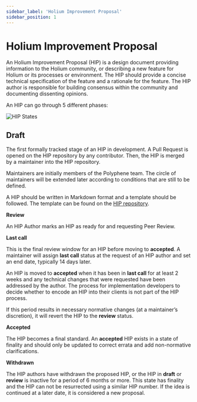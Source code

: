 ```yaml
---
sidebar_label: 'Holium Improvement Proposal'
sidebar_position: 1
---
```


# Holium Improvement Proposal

An Holium Improvement Proposal (HIP) is a design document providing information to the
Holium community, or describing a new feature for Holium or its processes or environment. The HIP 
should provide a concise technical specification of the feature and a rationale for the feature. The 
HIP author is responsible for building consensus within the community and documenting dissenting 
opinions.

An HIP can go through 5 different phases:

![HIP States](/img/hip/states.png)

## Draft

The first formally tracked stage of an HIP in development. A Pull Request is opened on the HIP 
repository by any contributor. Then, the HIP is merged by a maintainer into the HIP repository.

Maintainers are initially members of the Polyphene team. The circle of maintainers will be extended 
later according to conditions that are still to be defined.

A HIP should be written in Markdown format and a template should be followed. The template can be found
on the [HIP repository](https://github.com/polyphene/HIPs).

**Review**

An HIP Author marks an HIP as ready for and requesting Peer Review. 

**Last call**

This is the final review window for an HIP before moving to **accepted**. A maintainer will assign **last call**
status at the request of an HIP author and set an end date, typically 14 days later.

An HIP is moved to **accepted** when it has been in **last call** for at least 2 weeks and any technical 
changes that were requested have been addressed by the author. The process for implementation 
developers to decide whether to encode an HIP into their clients is not part of the HIP process.

If this period results in necessary normative changes (at a maintainer’s discretion), it will revert
the HIP to the **review** status.

**Accepted**

The HIP becomes a final standard. An **accepted** HIP exists in a state of finality and should only be
updated to correct errata and add non-normative clarifications.

**Withdrawn**

The HIP authors have withdrawn the proposed HIP, or the HIP in **draft** or **review** is inactive 
for a period of 6 months or more. This state has finality and the HIP can not be resurrected using
a similar HIP number. If the idea is continued at a later date, it is considered a new proposal.
